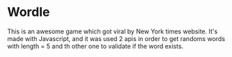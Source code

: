 # Wordle
This is an awesome game which got viral by New York times website. 
It's made with Javascript, and it was used 2 apis in order to get randoms words with length = 5 and th other one to validate if the word exists. 
